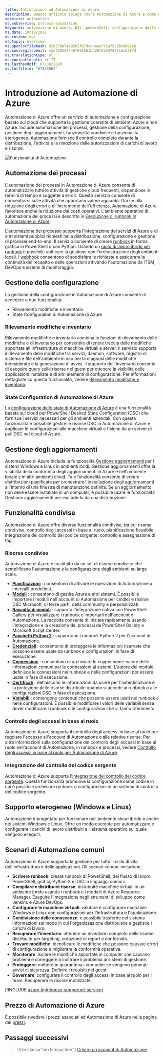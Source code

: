 ```yaml
---
title: Introduzione ad Automazione di Azure
description: Questo articolo spiega cos’è Automazione di Azure e come utilizzarla per automatizzare il ciclo di vita dell'infrastruttura e delle applicazioni.
services: automation
ms.subservice: process-automation
keywords: automazione di azure, DSC, powershell, configurazione dello stato, gestione aggiornamenti, rilevamento modifiche, DSC, inventario, runbook, python, grafico
ms.date: 10/18/2018
ms.custom: mvc
ms.topic: overview
ms.openlocfilehash: d10570efe49203f879cdceae776af5c3bc6991c0
ms.sourcegitcommit: cee72954f4467096b01ba287d30074751bcb7ff4
ms.translationtype: HT
ms.contentlocale: it-IT
ms.lasthandoff: 07/30/2020
ms.locfileid: "87448062"
---
```

# <a name="an-introduction-to-azure-automation"></a>Introduzione ad Automazione di Azure

Automazione di Azure offre un servizio di automazione e configurazione basato sul cloud che supporta la gestione coerente di ambienti Azure e non Azure. Include automazione dei processi, gestione della configurazione, gestione degli aggiornamenti, funzionalità condivise e funzionalità eterogenee. Automazione fornisce il controllo completo durante la distribuzione, l'attività e la rimozione delle autorizzazioni di carichi di lavoro e risorse.

![Funzionalità di Automazione](media/automation-overview/automation-overview.png)

## <a name="process-automation"></a>Automazione dei processi

L'automazione dei processi in Automazione di Azure consente di automatizzare tutte le attività di gestione cloud frequenti, dispendiose in termini di tempo e soggette a errori. Questo servizio consente di concentrarsi sulle attività che apportano valore aggiunto. Grazie alla riduzione degli errori e all'incremento dell'efficienza, Automazione di Azure favorisce anche la riduzione dei costi operativi. L'ambiente operativo di automazione dei processi è descritto in [Esecuzione di runbook in Automazione di Azure](automation-runbook-execution.md).

L'automazione dei processo supporta l'integrazione dei servizi di Azure e di altri sistemi pubblici richiesti nella distribuzione, configurazione e gestione di processi end-to-end. Il servizio consente di creare [runbook](automation-runbook-types.md) in forma grafica in PowerShell o con Python. Usando un [ruolo di lavoro ibrido per runbook](automation-hybrid-runbook-worker.md) è possibile unificare la gestione con l'orchestrazione degli ambienti locali. I [webhook](automation-webhooks.md) consentono di soddisfare le richieste e assicurare la continuità del recapito e delle operazioni attivando l'automazione da ITSM, DevOps e sistemi di monitoraggio. 

## <a name="configuration-management"></a>Gestione della configurazione

La gestione della configurazione in Automazione di Azure consente di accedere a due funzionalità:

* Rilevamento modifiche e inventario
* State Configuration di Automazione di Azure

### <a name="change-tracking-and-inventory"></a>Rilevamento modifiche e inventario

Rilevamento modifiche e inventario combina le funzioni di rilevamento delle modifiche e di inventario per consentire di tenere traccia delle modifiche apportate all'infrastruttura di macchine virtuali e server. Il servizio supporta il rilevamento delle modifiche tra servizi, daemon, software, registro di sistema e file nell'ambiente in uso per la diagnosi delle modifiche indesiderate e la generazione di avvisi. Il supporto dell'inventario consente di eseguire query sulle risorse nel guest per ottenere la visibilità delle applicazioni installate e di altri elementi di configurazione. Per informazioni dettagliate su questa funzionalità, vedere [Rilevamento modifiche e inventario](change-tracking.md).

### <a name="azure-automation-state-configuration"></a>State Configuration di Automazione di Azure

La [configurazione dello stato di Automazione di Azure](automation-dsc-overview.md) è una funzionalità basata sul cloud per PowerShell Desired State Configuration (DSC) che fornisce i servizi necessari per gli ambienti aziendali. Con questa funzionalità è possibile gestire le risorse DSC in Automazione di Azure e applicare le configurazioni alle macchine virtuali o fisiche da un server di pull DSC nel cloud di Azure. 

## <a name="update-management"></a>Gestione degli aggiornamenti

Automazione di Azure include la funzionalità [Gestione aggiornamenti](update-management/update-mgmt-overview.md) per i sistemi Windows e Linux in ambienti ibridi. Gestione aggiornamenti offre la visibilità della conformità degli aggiornamenti in Azure e nell'ambiente locale e in altri ambienti cloud. Tale funzionalità consente di creare distribuzioni pianificate per orchestrare l'installazione degli aggiornamenti all'interno di una finestra di manutenzione definita. Se un aggiornamento non deve essere installato in un computer, è possibile usare le funzionalità Gestione aggiornamenti per escluderlo da una distribuzione.

## <a name="shared-capabilities"></a>Funzionalità condivise

Automazione di Azure offre diverse funzionalità condivise, tra cui risorse condivise, controllo degli accessi in base al ruolo, pianificazione flessibile, integrazione del controllo del codice sorgente, controllo e assegnazione di tag.

### <a name="shared-resources"></a><a name="shared-resources"></a>Risorse condivise

Automazione di Azure è costituito da un set di risorse condivise che semplificano l'automazione e la configurazione degli ambienti su larga scala.

* **[Pianificazioni](./shared-resources/schedules.md)** : consentono di attivare le operazioni di Automazione a intervalli predefiniti.
* **[Moduli](./shared-resources/modules.md)** : consentono di gestire Azure e altri sistemi. È possibile importare i moduli nell'account di Automazione per cmdlet e risorse DSC Microsoft, di terze parti, della community e personalizzati.
* **[Raccolta di moduli](automation-runbook-gallery.md)** : supporta l'integrazione nativa con PowerShell Gallery per visualizzare i runbook e importarli nell'account di Automazione. La raccolta consente di iniziare rapidamente usando l'integrazione e la creazione dei processi da PowerShell Gallery e Microsoft Script Center.
* **[Pacchetti Python 2](python-packages.md)** : supportano i runbook Python 2 per l'account di Automazione.
* **[Credenziali](./shared-resources/credentials.md)** : consentono di proteggere le informazioni riservate che possono essere usate da runbook e configurazioni in fase di esecuzione.
* **[Connessioni](automation-connections.md)** : consentono di archiviare le coppie nome-valore delle informazioni comuni per le connessioni ai sistemi. L'autore del modulo definisce le connessioni nei runbook e nelle configurazioni per essere usate in fase di esecuzione.
* **[Certificati](./shared-resources/certificates.md)** : definiscono le informazioni da usare per l'autenticazione e la protezione delle risorse distribuite quando si accede ai runbook o alle configurazioni DSC in fase di esecuzione. 
* **[Variabili](./shared-resources/variables.md)** : contengono contenuti che possono essere usati nei runbook e nelle configurazioni. È possibile modificare i valori delle variabili senza dover modificare i runbook o le configurazioni che vi fanno riferimento.

### <a name="role-based-access-control"></a>Controllo degli accessi in base al ruolo

Automazione di Azure supporta il controllo degli accessi in base al ruolo per regolare l'accesso all'account di Automazione e alle relative risorse. Per altre informazioni sulla configurazione del controllo degli accessi in base al ruolo nell'account di Automazione, in runbook e processi, vedere [Controllo degli accessi in base al ruolo per Automazione di Azure](automation-role-based-access-control.md).

### <a name="source-control-integration"></a>Integrazione del controllo del codice sorgente

Automazione di Azure supporta l'[integrazione del controllo del codice sorgente](source-control-integration.md). Questa funzionalità promuove la configurazione come codice in cui è possibile archiviare runbook o configurazioni in un sistema di controllo del codice sorgente.

## <a name="heterogeneous-support-windows-and-linux"></a>Supporto eterogeneo (Windows e Linux)

Automazione è progettato per funzionare nell'ambiente cloud ibrido e anche nei sistemi Windows e Linux. Offre un modo coerente per automatizzare e configurare i carichi di lavoro distribuiti e il sistema operativo sul quale vengono eseguiti.

## <a name="common-scenarios-for-automation"></a>Scenari di Automazione comuni

Automazione di Azure supporta la gestione per tutto il ciclo di vita dell'infrastruttura e delle applicazioni. Gli scenari comuni includono:

* **Scrivere runbook**: creare runbook di PowerShell, del flusso di lavoro PowerShell, grafici, Python 2 e DSC in linguaggi comuni. 
* **Compilare e distribuire risorse**: distribuire macchine virtuali in un ambiente ibrido usando i runbook e i modelli di Azure Resource Manager. Eseguire l'integrazione negli strumenti di sviluppo come Jenkins e Azure DevOps.
* **Configurare le macchine virtuali**: valutare e configurare macchine Windows e Linux con configurazioni per l'infrastruttura e l'applicazione.
* **Condivisione delle conoscenze**: è possibile trasferire nel sistema informazioni sul modo in cui l'organizzazione distribuisce e gestisce i carichi di lavoro. 
* **Recuperare l'inventario**: ottenere un inventario completo delle risorse distribuite per targeting, creazione di report e conformità. 
* **Trovare modifiche**: identificare le modifiche che possono causare errori di configurazione e migliorare la conformità operativa.
* **Monitorare**: isolare le modifiche apportate al computer che causano problemi e correggere o inoltrare il problema ai sistemi di gestione.
* **Proteggere**: mettere in quarantena i computer se vengono generati avvisi di sicurezza. Definire i requisiti nel guest.
* **Governare**: configurare il controllo degli accessi in base al ruolo per i team. Recuperare le risorse inutilizzate.

[!INCLUDE [azure-lighthouse-supported-service](../../includes/azure-lighthouse-supported-service.md)]

## <a name="pricing-for-azure-automation"></a>Prezzo di Automazione di Azure

È possibile rivedere i prezzi associati ad Automazione di Azure nella pagina dei [prezzi](https://azure.microsoft.com/pricing/details/automation/).

## <a name="next-steps"></a>Passaggi successivi

> [!div class="nextstepaction"]
> [Creare un account di Automazione](automation-quickstart-create-account.md)
